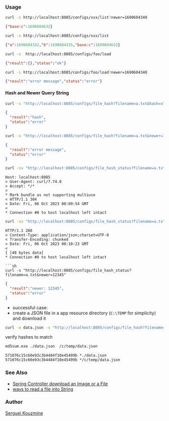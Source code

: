 ### Usage
```sh
curl -s http://localhost:8085/configs/xxx/list?newer=1690604340
```
```JSON
{"base:c":1690604632}
```
```sh
curl -s http://localhost:8085/configs/xxx/list
```
```JSON
{"a":1690604332,"b":1690604335,"base:c":1690604632}
```

```sh
curl -s  http://localhost:8085/configs/foo/load
```

```JSON
{"result":{},"status":"ok"}
```

```sh
curl -s http://localhost:8085/configs/foo/load?newer=1690604340
```
```JSON
{"result":"error message","status":"error"}
```
#### Hash and Newer Query String

```sh
curl -s "http://localhost:8085/configs/file_hash?filename=a.txt&hash=x"
```
```JSON
{
  "result":"hash",
  "status":"error"
}
```

```sh
curl -s "http://localhost:8085/configs/file_hash?filename=a.txt&newer=12345"
```
```JSON
{
  "result":"error message",
  "status":"error"
}
```

```sh
curl -sv "http://localhost:8085/configs/file_hash_status?filename=a.txt&hash=x"
```
```text
Host: localhost:8085
> User-Agent: curl/7.74.0
> Accept: */*
>
* Mark bundle as not supporting multiuse
< HTTP/1.1 304
< Date: Fri, 06 Oct 2023 00:09:54 GMT
<
* Connection #0 to host localhost left intact
```
```sh
curl -sv "http://localhost:8085/configs/file_hash_status?filename=a.txt&newer=12345"
```
```text
HTTP/1.1 208
< Content-Type: application/json;charset=UTF-8
< Transfer-Encoding: chunked
< Date: Fri, 06 Oct 2023 00:10:23 GMT
<
{ [48 bytes data]
* Connection #0 to host localhost left intact

```sh
curl -s "http://localhost:8085/configs/file_hash_status?filename=a.txt&newer=12345"
```

```JSON
{
  "result":"newer: 12345",
  "status":"error"
}
```

* successful case:
* create a JSON file in a app resource directory (`C:\TEMP`  for simplicity) and download it 

```sh
curl -o data.json -s "http://localhost:8085/configs/file_hash?filename=data.json"
```
verify hashes to match
```sh
md5sum.exe ./data.json  /c/temp/data.json
```
```text
571076c15c60e93c3b4484f10e45499b *./data.json
571076c15c60e93c3b4484f10e45499b */c/temp/data.json
```

### See Also

   * [Spring Controller download an Image or a File](https://www.baeldung.com/spring-controller-return-image-file)
   * [ways to read a file into String](https://stackoverflow.com/questions/3402735/what-is-simplest-way-to-read-a-file-into-string)

### Author
[Serguei Kouzmine](kouzmine_serguei@yahoo.com)
